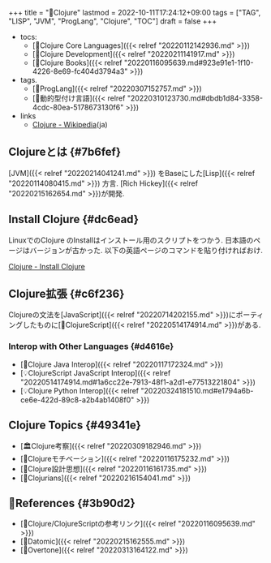 +++
title = "📝Clojure"
lastmod = 2022-10-11T17:24:12+09:00
tags = ["TAG", "LISP", "JVM", "ProgLang", "Clojure", "TOC"]
draft = false
+++

-   tocs:
    -   [📂Clojure Core Languages]({{< relref "20220112142936.md" >}})
    -   [📂Clojure Development]({{< relref "20220211141917.md" >}})
    -   [📂Clojure Books]({{< relref "20220116095639.md#923e91e1-1f10-4226-8e69-fc404d3794a3" >}})
-   tags.
    -   [🔖ProgLang]({{< relref "20220307152757.md" >}})
    -   [🔖動的型付け言語]({{< relref "20220310123730.md#dbdb1d84-3358-4cdc-80ea-5178673130f6" >}})
-   links
    -   [Clojure - Wikipedia](https://ja.wikipedia.org/wiki/Clojure)(ja)


## Clojureとは {#7b6fef}

[JVM]({{< relref "20220214041241.md" >}}) をBaseにした[Lisp]({{< relref "20220114080415.md" >}}) 方言. [Rich Hickey]({{< relref "20220215162654.md" >}})が開発.


## Install Clojure {#dc6ead}

LinuxでのClojure のInstallはインストール用のスクリプトをつかう. 日本語のページはバージョンが古かった. 以下の英語ページのコマンドを貼り付ければおけ.

[Clojure - Install Clojure](https://www.clojure.org/guides/install_clojure)


## Clojure拡張 {#c6f236}

Clojureの文法を[JavaScript]({{< relref "20220714202155.md" >}})にポーティングしたものに[📝ClojureScript]({{< relref "20220514174914.md" >}})がある.


### Interop with Other Languages {#d4616e}

-   [📝Clojure Java Interop]({{< relref "20220117172324.md" >}})
-   [💡ClojureScript JavaScript Interop]({{< relref "20220514174914.md#1a6cc22e-7913-48f1-a2d1-e77513221804" >}})
-   [💡Clojure Python Interop]({{< relref "20220324181510.md#e1794a6b-ce6e-422d-89c8-a2b4ab1408f0" >}})


## Clojure Topics {#49341e}

-   [🏛Clojure考察]({{< relref "20220309182946.md" >}})
-   [📝Clojureモチベーション]({{< relref "20220116175232.md" >}})
-   [📝Clojure設計思想]({{< relref "20220116161735.md" >}})
-   [📝Clojurians]({{< relref "20220216154041.md" >}})


## 🔗References {#3b90d2}

-   [📝Clojure/ClojureScriptの参考リンク]({{< relref "20220116095639.md" >}})
-   [📝Datomic]({{< relref "20220215162555.md" >}})
-   [📝Overtone]({{< relref "20220313164122.md" >}})
